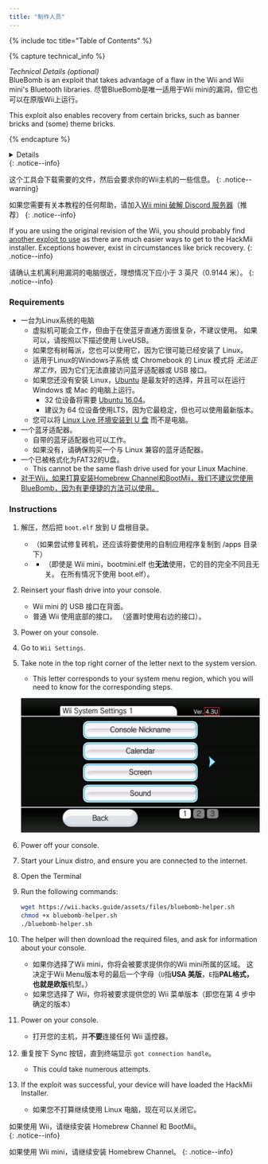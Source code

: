 ```yaml
---
title: "制作人员"
---
```


{% include toc title="Table of Contents" %}

{% capture technical_info %}
<summary><em>Technical Details (optional)</em></summary>
BlueBomb is an exploit that takes advantage of a flaw in the Wii and Wii mini's Bluetooth libraries. 尽管BlueBomb是唯一适用于Wii mini的漏洞，但它也可以在原版Wii上运行。

This exploit also enables recovery from certain bricks, such as banner bricks and (some) theme bricks.

{% endcapture %}
<details>{{ technical_info | markdownify }}</details>
{: .notice--info}

这个工具会下载需要的文件，然后会要求你的Wii主机的一些信息。
{: .notice--warning}

如果您需要有关本教程的任何帮助，请加入[Wii mini 破解 Discord 服务器](https://discord.gg/6ryxnkS)（推荐）
{: .notice--info}

If you are using the original revision of the Wii, you should probably find [another exploit to use](get-started) as there are much easier ways to get to the HackMii installer. Exceptions however, exist in circumstances like brick recovery.
{: .notice--info}

请确认主机离利用漏洞的电脑很近，理想情况下应小于 3 英尺（0.9144 米）。
{: .notice--info}

### Requirements

* 一台为Linux系统的电脑
    * 虚拟机可能会工作，但由于在使蓝牙直通方面很复杂，不建议使用。 如果可以，请按照以下描述使用 LiveUSB。
    * 如果您有树莓派，您也可以使用它，因为它很可能已经安装了 Linux。
    * 适用于Linux的Windows子系统 或 Chromebook 的 Linux 模式将 *无法正常工作*，因为它们无法直接访问蓝牙适配器或 USB 接口。
    * 如果您还没有安装 Linux，[Ubuntu](https://ubuntu.com/download/desktop) 是最友好的选择，并且可以在运行 Windows 或 Mac 的电脑上运行。
        * 32 位设备将需要 [Ubuntu 16.04](http://releases.ubuntu.com/16.04/)。
        * 建议为 64 位设备使用LTS，因为它最稳定，但也可以使用最新版本。
    * 您可以将 [Linux Live 环境安装到 U 盘](https://ubuntu.com/tutorials/tutorial-create-a-usb-stick-on-windows#1-overview) 而不是电脑。
* 一个蓝牙适配器。
    * 自带的蓝牙适配器也可以工作。
    * 如果没有，请确保购买一个与 Linux 兼容的蓝牙适配器。
* 一个已被格式化为FAT32的U盘。
    * This cannot be the same flash drive used for your Linux Machine.
* [对于Wii，如果打算安装Homebrew Channel和BootMii，我们不建议您使用BlueBomb，因为有更便捷的方法可以使用。](https://bootmii.org/download/)

### Instructions

1. 解压，然后把 `boot.elf` 放到 U 盘根目录。
    + （如果尝试修复砖机，还应该将要使用的自制应用程序复制到 /apps 目录下）
    + - （即使是 Wii mini，bootmini.elf 也**无法**使用，它的目的完全不同且无关。 在所有情况下使用 boot.elf）。
1. Reinsert your flash drive into your console.
    + Wii mini 的 USB 接口在背面。
    + 普通 Wii 使用底部的接口。 （竖置时使用右边的接口）。
1. Power on your console.
1. Go to `Wii Settings`.
1. Take note in the top right corner of the letter next to the system version.
    + This letter corresponds to your system menu region, which you will need to know for the corresponding steps.

    ![](/images/wii/SystemMenuVersion.png)

1. Power off your console.
1. Start your Linux distro, and ensure you are connected to the internet.
1. Open the Terminal
1. Run the following commands:

    ```bash
    wget https://wii.hacks.guide/assets/files/bluebomb-helper.sh
    chmod +x bluebomb-helper.sh
    ./bluebomb-helper.sh
    ```

1. The helper will then download the required files, and ask for information about your console.
    + 如果你选择了Wii mini，你将会被要求提供你的Wii mini所属的区域。 这决定于Wii Menu版本号的最后一个字母（`U`指**USA 美版**，`E`指**PAL格式，也就是欧版**机型。）
    + 如果您选择了 Wii，你将被要求提供您的 Wii 菜单版本（即您在第 4 步中确定的版本）
1. Power on your console.
    + 打开您的主机，并**不要**连接任何 Wii 遥控器。
1. 重复按下 Sync 按钮，直到终端显示 `got connection handle`。
    + This could take numerous attempts.
1. If the exploit was successful, your device will have loaded the HackMii Installer.
    + 如果您不打算继续使用 Linux 电脑，现在可以关闭它。

如果使用 Wii，请继续安装 Homebrew Channel 和 BootMii。<br>
{: .notice--info}

如果使用 Wii mini，请继续安装 Homebrew Channel。
{: .notice--info}
